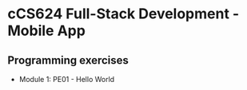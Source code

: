 # cCS624 Full-Stack Development - Mobile App

## Programming exercises
- Module 1: PE01 - Hello World
